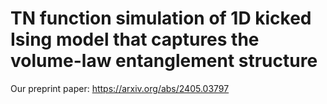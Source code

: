 # TN function simulation of 1D kicked Ising model that captures the volume-law entanglement structure

Our preprint paper: https://arxiv.org/abs/2405.03797